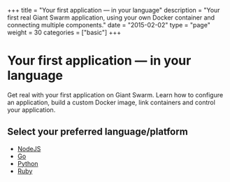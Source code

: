 +++
title = "Your first application — in your language"
description = "Your first real Giant Swarm application, using your own Docker container and connecting multiple components."
date = "2015-02-02"
type = "page"
weight = 30
categories = ["basic"]
+++

# Your first application — in your language

<p class="lead">Get real with your first application on Giant Swarm. Learn how to configure an application, build a custom Docker image, link containers and control your application.</p>

## Select your preferred language/platform

* [NodeJS](nodejs/)
* [Go](golang/)
* [Python](python/)
* [Ruby](ruby/)
